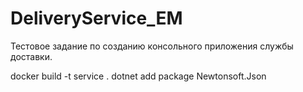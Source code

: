 # DeliveryService_EM
Тестовое задание по созданию консольного приложения службы доставки.

docker build -t service .
dotnet add package Newtonsoft.Json